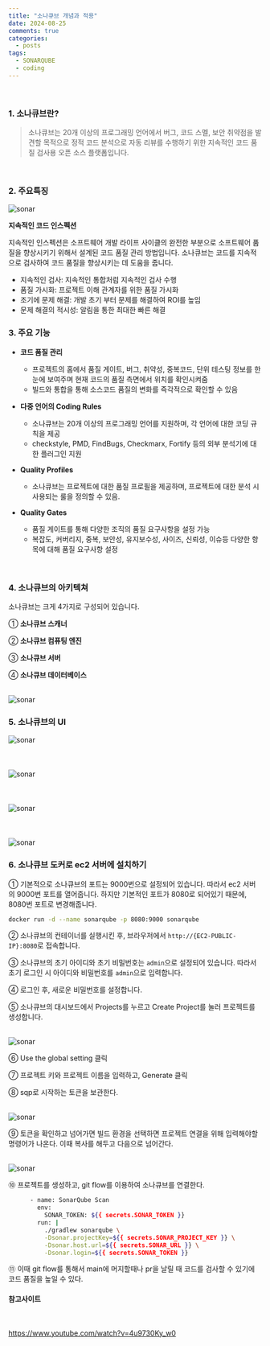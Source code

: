 ```yaml
---
title: "소나큐브 개념과 적용"
date: 2024-08-25
comments: true
categories:
  - posts
tags:
  - SONARQUBE
  - coding
---
```


<br>

### 1. 소나큐브란?
> 소나큐브는 20개 이상의 프로그래밍 언어에서 버그, 코드 스멜, 보안 취약점을 발견할 목적으로 정적 코드 분석으로 자동 리뷰를 수행하기 위한 지속적인 코드 품질 검사용 오픈 소스 플랫폼입니다.

<br>


### 2. 주요특징

<img src="/assets/sonar/img.png" alt="sonar" itemprop="image">


**지속적인 코드 인스펙션**

지속적인 인스펙션은 소프트웨어 개발 라이프 사이클의 완전한 부분으로 소프트웨어 품질을 향상시키기 위해서 설계된 코드 품질 관리 방법입니다. 소나큐브는 코드를 지속적으로 검사하여 코드 품질을 향상시키는 데 도움을 줍니다.
  - 지속적인 검사: 지속적인 통합처럼 지속적인 검사 수행
  - 품질 가시화: 프로젝트 이해 관계자를 위한 품질 가시화
  - 조기에 문제 해결: 개발 초기 부터 문제를 해결하여 ROI를 높임
  - 문제 해결의 적시성: 알림을 통한 최대한 빠른 해결


### 3. 주요 기능
- **코드 품질 관리**
  - 프로젝트의 홈에서 품질 게이트, 버그, 취약성, 중복코드, 단위 테스팅 정보를 한눈에 보여주며 현재 코드의 품질 측면에서 위치를 확인시켜줌
  - 빌드와 통합을 통해 소스코드 품질의 변화를 즉각적으로 확인할 수 있음
  
- **다중 언어의 Coding Rules**
  - 소나큐브는 20개 이상의 프로그래밍 언어를 지원하며, 각 언어에 대한 코딩 규칙을 제공
  - checkstyle, PMD, FindBugs, Checkmarx, Fortify 등의 외부 분석기에 대한 플러그인 지원

- **Quality Profiles**
  - 소나큐브는 프로젝트에 대한 품질 프로필을 제공하며, 프로젝트에 대한 분석 시 사용되는 룰을 정의할 수 있음.

- **Quality Gates**
  - 품질 게이트를 통해 다양한 조직의 품질 요구사항을 설정 가능
  - 복잡도, 커버리지, 중복, 보안성, 유지보수성, 사이즈, 신뢰성, 이슈등 다양한 항목에 대해 품질 요구사항 설정

<br>


### 4. 소나큐브의 아키텍쳐
소나큐브는 크게 4가지로 구성되어 있습니다.

① **소나큐브 스캐너** 

② **소나큐브 컴퓨팅 엔진**

③ **소나큐브 서버**

④ **소나큐브 데이터베이스**

<br>


<img src="/assets/sonar/image2.png" alt="sonar" itemprop="image">


<br>

### 5. 소나큐브의 UI

<img src="/assets/sonar/image3.png" alt="sonar" itemprop="image">

<br>
<br>
<br>
<br>

<img src="/assets/sonar/image4.png" alt="sonar" itemprop="image">

<br>
<br>
<br>
<br>

<img src="/assets/sonar/image6.png" alt="sonar" itemprop="image">

<br>
<br>
<br>
<br>

<img src="/assets/sonar/image7.png" alt="sonar" itemprop="image">

### 6. 소나큐브 도커로 ec2 서버에 설치하기


① 기본적으로 소나큐브의 포트는 9000번으로 설정되어 있습니다. 따라서 ec2 서버의 9000번 포트를 열어줍니다. 하지만 기본적인 포트가 8080로 되어있기 때문에, 8080번 포트로 변경해줍니다.
```bash
docker run -d --name sonarqube -p 8080:9000 sonarqube
```

② 소나큐브의 컨테이너를 실행시킨 후, 브라우저에서 `http://{EC2-PUBLIC-IP}:8080`로 접속합니다.

③ 소나큐브의 초기 아이디와 초기 비밀번호는 `admin`으로 설정되어 있습니다. 따라서 초기 로그인 시 아이디와 비밀번호를 `admin`으로 입력합니다.

④ 로그인 후, 새로운 비밀번호를 설정합니다.

⑤ 소나큐브의 대시보드에서 Projects를 누르고 Create Project를 눌러 프로젝트를 생성합니다.
<br>
<br>

<img src="/assets/sonar/img8.png" alt="sonar" itemprop="image">

⑥ Use the global setting 클릭

⑦ 프로젝트 키와 프로젝트 이름을 입력하고, Generate 클릭

⑧ sqp로 시작하는 토큰을 보관한다.
<br>
<br>

<img src="/assets/sonar/img9.png" alt="sonar" itemprop="image">

⑨ 토큰을 확인하고 넘어가면 빌드 환경을 선택하면 프로젝트 연결을 위해 입력해야할 명령어가 나온다. 이때 복사를 해두고 다음으로 넘어간다.
<br>
<br>

<img src="/assets/sonar/img10.png" alt="sonar" itemprop="image">


⑩ 프로젝트를 생성하고, git flow를 이용하여 소나큐브를 연결한다.

```bash
      - name: SonarQube Scan
        env:
          SONAR_TOKEN: ${{ secrets.SONAR_TOKEN }}
        run: |
          ./gradlew sonarqube \
          -Dsonar.projectKey=${{ secrets.SONAR_PROJECT_KEY }} \
          -Dsonar.host.url=${{ secrets.SONAR_URL }} \
          -Dsonar.login=${{ secrets.SONAR_TOKEN }}

```

⑪ 이때 git flow를 통해서 main에 머지할때나 pr을 날릴 때 코드를 검사할 수 있기에 코드 품질을 높일 수 있다.

#### 참고사이트


<br>

https://www.youtube.com/watch?v=4u9730Ky_w0